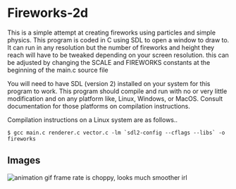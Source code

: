 
# Fireworks-2d
This is a simple attempt at creating fireworks using particles and simple physics.
This program is coded in C using SDL to open a window to draw to. It can run in any resolution 
but the number of fireworks and height they reach will have to be tweaked depending on your screen resolution.
this can be adjusted by changing the SCALE and FIREWORKS constants at the beginning of the main.c source file

You will need to have SDL (version 2) installed on your system for this program to work.
This program should compile and run with no or very little modification and on 
any platform like, Linux, Windows, or MacOS. Consult documentation for those platforms on
compilation instructions.

Compilation instructions on a Linux system are as follows..

	$ gcc main.c renderer.c vector.c -lm `sdl2-config --cflags --libs` -o fireworks    

## Images 
![animation](https://i.imgur.com/M0i3bWg.gif)
gif frame rate is choppy, looks much smoother irl
